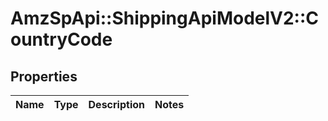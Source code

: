 # AmzSpApi::ShippingApiModelV2::CountryCode

## Properties
Name | Type | Description | Notes
------------ | ------------- | ------------- | -------------

